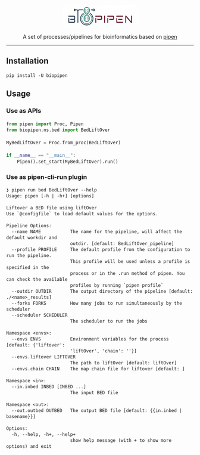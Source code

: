 <p align="center">
  <img height="60" style="height: 60px" src="https://github.com/pwwang/biopipen/blob/dev/docs/img/logo.png?raw=true">
</p>
<p align="center">
  A set of processes/pipelines for bioinformatics based on
  <a href="https://github.com/pwwang/pipen" target="_blank">pipen</a>
</p>
<hr />

## Installation

```shell
pip install -U biopipen
```

## Usage

### Use as APIs

```python
from pipen import Proc, Pipen
from biopipen.ns.bed import BedLiftOver

MyBedLiftOver = Proc.from_proc(BedLiftOver)

if __name__ == "__main__":
    Pipen().set_start(MyBedLiftOver).run()
```

### Use as pipen-cli-run plugin

```shell
❯ pipen run bed BedLiftOver --help
Usage: pipen [-h | -h+] [options]

Liftover a BED file using liftOver
Use `@configfile` to load default values for the options.

Pipeline Options:
  --name NAME           The name for the pipeline, will affect the default workdir and
                        outdir. [default: BedLiftOver_pipeline]
  --profile PROFILE     The default profile from the configuration to run the pipeline.
                        This profile will be used unless a profile is specified in the
                        process or in the .run method of pipen. You can check the available
                        profiles by running `pipen profile`
  --outdir OUTDIR       The output directory of the pipeline [default: ./<name>_results]
  --forks FORKS         How many jobs to run simultaneously by the scheduler
  --scheduler SCHEDULER
                        The scheduler to run the jobs

Namespace <envs>:
  --envs ENVS           Environment variables for the process [default: {'liftover':
                        'liftOver', 'chain': ''}]
  --envs.liftover LIFTOVER
                        The path to liftOver [default: liftOver]
  --envs.chain CHAIN    The map chain file for liftover [default: ]

Namespace <in>:
  --in.inbed INBED [INBED ...]
                        The input BED file

Namespace <out>:
  --out.outbed OUTBED   The output BED file [default: {{in.inbed | basename}}]

Options:
  -h, --help, -h+, --help+
                        show help message (with + to show more options) and exit
```
